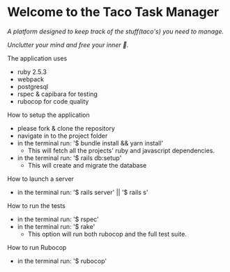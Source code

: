 # Welcome to the Taco Task Manager

_A platform designed to keep track of the stuff(taco's) you need to manage._

_Unclutter your mind and free your inner 🌮._


The application uses
  - ruby 2.5.3
  - webpack
  - postgresql
  - rspec & capibara for testing
  - rubocop for code quality

How to setup the application
  - please fork & clone the repository
  - navigate in to the project folder
  - in the terminal run: '$ bundle install && yarn install'
    * This will fetch all the projects' ruby and javascript dependencies.
  - in the terminal run: '$ rails db:setup'
    * This will create and migrate the database

How to launch a server
  - in the terminal run: '$ rails server' || '$ rails s'

How to run the tests
  - in the terminal run: '$ rspec'
  - in the terminal run: '$ rake'
    * This option will run both rubocop and the full test suite.

How to run Rubocop
  - in the terminal run: '$ rubocop'

